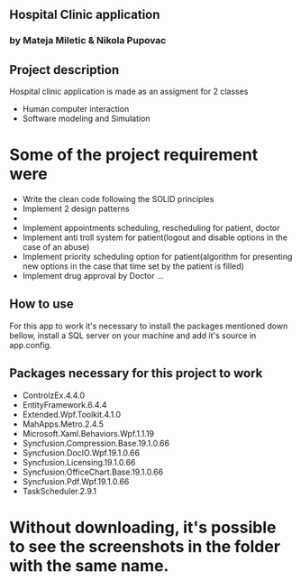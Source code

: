 ## Hospital Clinic application 
### by Mateja Miletic & Nikola Pupovac

## Project description
Hospital clinic application is made as an assigment for 2 classes
- Human computer interaction
- Software modeling and Simulation
# Some of the project requirement were
- Write the clean code following the SOLID principles
- Implement 2 design patterns
- 
- Implement appointments scheduling, rescheduling for patient, doctor
- Implement anti troll system for patient(logout and disable options in the case of an abuse)
- Implement priority scheduling option for patient(algorithm for presenting new options in the case that time set by the patient is filled)
- Implement drug approval by Doctor
...


## How to use
For this app to work it's necessary to install the packages mentioned down bellow, install a SQL server on your machine and add it's source in app.config.

## Packages necessary for this project to work
- ControlzEx.4.4.0
- EntityFramework.6.4.4
- Extended.Wpf.Toolkit.4.1.0
- MahApps.Metro.2.4.5
- Microsoft.Xaml.Behaviors.Wpf.1.1.19
- Syncfusion.Compression.Base.19.1.0.66
- Syncfusion.DocIO.Wpf.19.1.0.66
- Syncfusion.Licensing.19.1.0.66
- Syncfusion.OfficeChart.Base.19.1.0.66
- Syncfusion.Pdf.Wpf.19.1.0.66
- TaskScheduler.2.9.1

# Without downloading, it's possible to see the screenshots in the folder with the same name.
